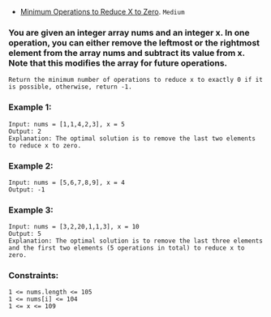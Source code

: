 - [Minimum Operations to Reduce X to Zero](https://leetcode.com/problems/minimum-operations-to-reduce-x-to-zero/).
`Medium`

### You are given an integer array nums and an integer x. In one operation, you can either remove the leftmost or the rightmost element from the array nums and subtract its value from x. Note that this modifies the array for future operations.
``
Return the minimum number of operations to reduce x to exactly 0 if it is possible, otherwise, return -1.
``
 

### Example 1:
```
Input: nums = [1,1,4,2,3], x = 5
Output: 2
Explanation: The optimal solution is to remove the last two elements to reduce x to zero.
```
### Example 2:
```
Input: nums = [5,6,7,8,9], x = 4
Output: -1
```
### Example 3:
```
Input: nums = [3,2,20,1,1,3], x = 10
Output: 5
Explanation: The optimal solution is to remove the last three elements and the first two elements (5 operations in total) to reduce x to zero.
``` 

### Constraints:
```
1 <= nums.length <= 105
1 <= nums[i] <= 104
1 <= x <= 109
```
